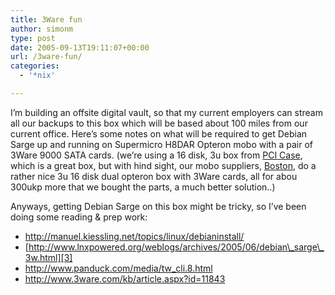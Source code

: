 ```yaml
---
title: 3Ware fun
author: simonm
type: post
date: 2005-09-13T19:11:07+00:00
url: /3ware-fun/
categories:
  - '*nix'

---
```

I&#8217;m building an offsite digital vault, so that my current employers can stream all our backups to this box which will be based about 100 miles from our current office. Here&#8217;s some notes on what will be required to get Debian Sarge up and running on Supermicro H8DAR Opteron mobo with a pair of 3Ware 9000 SATA cards. (we&#8217;re using a 16 disk, 3u box from [PCI Case][1], which is a great box, but with hind sight, our mobo suppliers, [Boston][2], do a rather nice 3u 16 disk dual opteron box with 3Ware cards, all for abou 300ukp more that we bought the parts, a much better solution..)

Anyways, getting Debian Sarge on this box might be tricky, so I&#8217;ve been doing some reading &#038; prep work:

  * <http://manuel.kiessling.net/topics/linux/debianinstall/>
  * [http://www.lnxpowered.org/weblogs/archives/2005/06/debian\_sarge\_3w.html][3]
  * <http://www.panduck.com/media/tw_cli.8.html>
  * <http://www.3ware.com/kb/article.aspx?id=11843>

 [1]: http://www.pcicase.co.uk/rackmount.ihtml?pid=280&#038;step=4
 [2]: http://www.boston.co.uk
 [3]: http://www.lnxpowered.org/weblogs/archives/2005/06/debian_sarge_3w.html